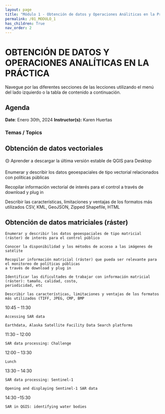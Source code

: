 ```yaml
---
layout: page
title: "Módulo 1 - Obtención de datos y Operaciones Análiticas en la Práctica"
permalink: /01_MODULO_1
has_children: True
nav_order: 2
---
```


# OBTENCIÓN DE DATOS Y OPERACIONES ANALÍTICAS EN LA PRÁCTICA
Navegue por las diferentes secciones de las lecciones utilizando el menú del lado izquierdo o la tabla de contenido a continuación.

## Agenda
**Date**: Enero 30th, 2024
**Instructor(s):** Karen Huertas

### Temas / Topics

## Obtención de datos vectoriales

🟡 Aprender a descargar la última versión estable de QGIS para Desktop

Enumerar y describir los datos geoespaciales de tipo vectorial relacionados con políticas públicas

Recopilar información vectorial de interés para el control a través de download y plug in

Describir las características, limitaciones y ventajas de los formatos más utilizados CSV, KML, GeoJSON, Zipped Shapefile, HTML



## Obtención de datos matriciales (ráster)
	
    Enumerar y describir los datos geoespaciales de tipo matricial (ráster) de interés para el control público

    Conocer la disponibilidad y los métodos de acceso a las imágenes de satélite

    Recopilar información matricial (ráster) que pueda ser relevante para el monitoreo de políticas públicas 
    a través de download y plug in

    Identificar las dificultades de trabajar con información matricial (ráster): tamaño, calidad, costo,
    periodicidad, etc

    Describir las características, limitaciones y ventajas de los formatos más utilizados (TIFF, JPEG, CMP, BMP


10:45 – 11:30
	
    Accessing SAR data

    Earthdata, Alaska Satellite Facility Data Search platforms

11:30 – 12:00
	
    SAR data processing: Challenge

12:00 – 13:30
	
    Lunch

13:30 – 14:30
	
    SAR data processing: Sentinel-1
    
    Opening and displaying Sentinel-1 SAR data

14:30 –15:30
	
    SAR in QGIS: identifying water bodies

